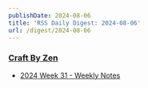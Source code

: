 ```yaml
---
publishDate: 2024-08-06
title: 'RSS Daily Digest: 2024-08-06'
url: /digest/2024-08-06
---
```


### [Craft By Zen](https://craftbyzen.com/)

  * [2024 Week 31 - Weekly Notes](https://craftbyzen.com/blog/2024-08-05-w31-weekly-notes/)
  
